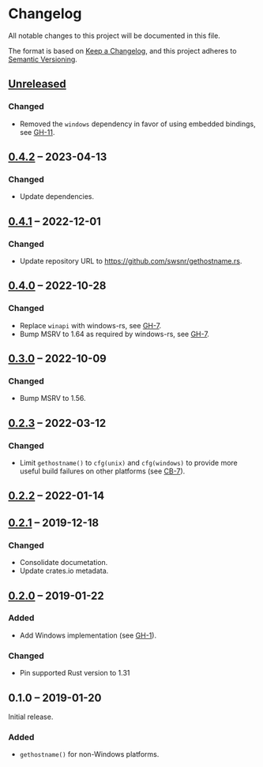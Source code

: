 # Changelog
All notable changes to this project will be documented in this file.

The format is based on [Keep a Changelog](https://keepachangelog.com/en/1.0.0/),
and this project adheres to [Semantic Versioning](https://semver.org/spec/v2.0.0.html).

## [Unreleased]

### Changed
- Removed the `windows` dependency in favor of using embedded bindings, see [GH-11].

[GH-11]: https://github.com/swsnr/gethostname.rs/pull/11

## [0.4.2] – 2023-04-13

### Changed
- Update dependencies.

## [0.4.1] – 2022-12-01

### Changed

- Update repository URL to <https://github.com/swsnr/gethostname.rs>.

## [0.4.0] – 2022-10-28

### Changed
- Replace `winapi` with windows-rs, see [GH-7].
- Bump MSRV to 1.64 as required by windows-rs, see [GH-7].

[GH-7]: https://github.com/swsnr/gethostname.rs/pull/7

## [0.3.0] – 2022-10-09

### Changed
- Bump MSRV to 1.56.

## [0.2.3] – 2022-03-12

### Changed
- Limit `gethostname()` to `cfg(unix)` and `cfg(windows)` to provide more useful build failures on other platforms (see [CB-7]).

[CB-7]: https://codeberg.org/flausch/gethostname.rs/issues/7

## [0.2.2] – 2022-01-14

## [0.2.1] – 2019-12-18
### Changed
- Consolidate documetation.
- Update crates.io metadata.

## [0.2.0] – 2019-01-22
### Added
- Add Windows implementation (see [GH-1]).

[GH-1]: https://github.com/swsnr/gethostname.rs/pull/1

### Changed
- Pin supported Rust version to 1.31

## 0.1.0 – 2019-01-20
Initial release.

### Added

- `gethostname()` for non-Windows platforms.

[Unreleased]: https://github.com/swsnr/gethostname.rs/compare/v0.4.2...HEAD
[0.4.2]: https://github.com/swsnr/gethostname.rs/compare/v0.4.1...v0.4.2
[0.4.1]: https://github.com/swsnr/gethostname.rs/compare/v0.4.0...v0.4.1
[0.4.0]: https://github.com/swsnr/gethostname.rs/compare/v0.3.0...v0.4.0
[0.3.0]: https://github.com/swsnr/gethostname.rs/compare/v0.2.3...v0.3.0
[0.2.3]: https://github.com/swsnr/gethostname.rs/compare/v0.2.2...v0.2.3
[0.2.2]: https://github.com/swsnr/gethostname.rs/compare/gethostname-0.2.1...v0.2.2
[0.2.0]: https://github.com/swsnr/gethostname.rs/compare/gethostname-0.1.0...gethostname-0.2.0
[0.2.1]: https://github.com/swsnr/gethostname.rs/compare/gethostname-0.2.0...gethostname-0.2.1
